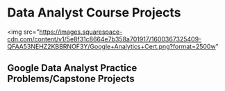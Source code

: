 # <h1><b> Data Analyst Course Projects</b> </h1>

<img src="https://images.squarespace-cdn.com/content/v1/5e8f31c8664e7b358a701917/1600367325409-QFAA53NEHZ2KBBRNOF3Y/Google+Analytics+Cert.png?format=2500w" 

<h2> Google Data Analyst Practice Problems/Capstone Projects </h2>



